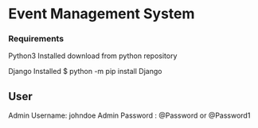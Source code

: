 # Event Management System    


### Requirements

Python3 Installed
download from python repository

Django Installed
$ python -m pip install Django

## User
Admin Username: johndoe
Admin Password : @Password or @Password1

